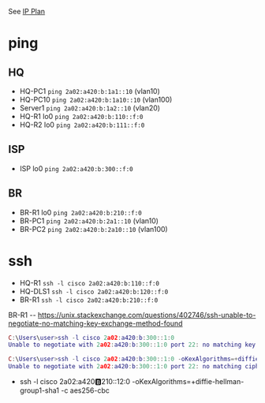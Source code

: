 See [IP Plan](https://github.com/Ketho/PJTIR/issues/1)

# ping
## HQ
- HQ-PC1    `ping 2a02:a420:b:1a1::10`  (vlan10)
- HQ-PC10   `ping 2a02:a420:b:1a10::10` (vlan100)
- Server1   `ping 2a02:a420:b:1a2::10`  (vlan20)
- HQ-R1 lo0 `ping 2a02:a420:b:110::f:0`
- HQ-R2 lo0 `ping 2a02:a420:b:111::f:0`
## ISP
- ISP lo0   `ping 2a02:a420:b:300::f:0`
## BR
- BR-R1 lo0 `ping 2a02:a420:b:210::f:0`
- BR-PC1    `ping 2a02:a420:b:2a1::10`  (vlan10)
- BR-PC2    `ping 2a02:a420:b:2a10::10` (vlan100)

# ssh
- HQ-R1     `ssh -l cisco 2a02:a420:b:110::f:0`
- HQ-DLS1   `ssh -l cisco 2a02:a420:b:120::f:0`
- BR-R1     `ssh -l cisco 2a02:a420:b:210::f:0`

BR-R1
-- https://unix.stackexchange.com/questions/402746/ssh-unable-to-negotiate-no-matching-key-exchange-method-found
```lua
C:\Users\user>ssh -l cisco 2a02:a420:b:300::1:0
Unable to negotiate with 2a02:a420:b:300::1:0 port 22: no matching key exchange method found. Their offer: diffie-hellman-group1-sha1

C:\Users\user>ssh -l cisco 2a02:a420:b:300::1:0 -oKexAlgorithms=+diffie-hellman-group1-sha1
Unable to negotiate with 2a02:a420:b:300::1:0 port 22: no matching cipher found. Their offer: aes128-cbc,3des-cbc,aes192-cbc,aes256-cbc
```
- ssh -l cisco 2a02:a420:b:210::12:0 -oKexAlgorithms=+diffie-hellman-group1-sha1 -c aes256-cbc
